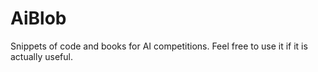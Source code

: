 # AiBlob
Snippets of code and books for AI competitions.
Feel free to use it if it is actually useful.
